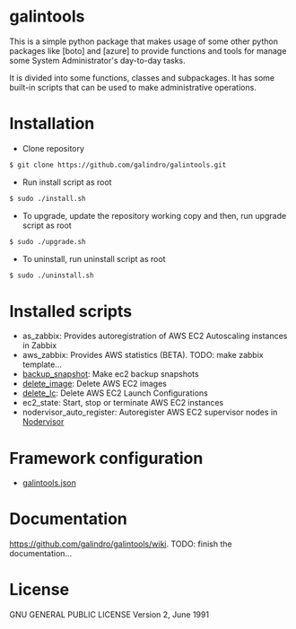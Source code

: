 # galintools
This is a simple python package that makes usage of some other python packages like [boto] and [azure] to provide functions and tools for manage some System Administrator's day-to-day tasks.

It is divided into some functions, classes and subpackages. It has some built-in scripts that can be used to make administrative operations.

# Installation

* Clone repository
```bash
$ git clone https://github.com/galindro/galintools.git
```

* Run install script as root
```bash
$ sudo ./install.sh
```

* To upgrade, update the repository working copy and then, run upgrade script as root
```bash
$ sudo ./upgrade.sh
```

* To uninstall, run uninstall script as root
```bash
$ sudo ./uninstall.sh
```

# Installed scripts
* as_zabbix: Provides autoregistration of AWS EC2 Autoscaling instances in Zabbix
* aws_zabbix: Provides AWS statistics (BETA). TODO: make zabbix template...
* [backup_snapshot](https://github.com/galindro/galintools/wiki/Script:-backup_snapshot): Make ec2 backup snapshots
* [delete_image](https://github.com/galindro/galintools/wiki/Script:-delete_image): Delete AWS EC2 images
* [delete_lc](https://github.com/galindro/galintools/wiki/Script:-delete_lc): Delete AWS EC2 Launch Configurations
* ec2_state: Start, stop or terminate AWS EC2 instances
* nodervisor_auto_register: Autoregister AWS EC2 supervisor nodes in [Nodervisor](https://github.com/TAKEALOT/nodervisor)

# Framework configuration
* [galintools.json](https://github.com/galindro/galintools/wiki/Config-File:-galintools.json)

# Documentation
https://github.com/galindro/galintools/wiki. TODO: finish the documentation...

# License
GNU GENERAL PUBLIC LICENSE Version 2, June 1991

